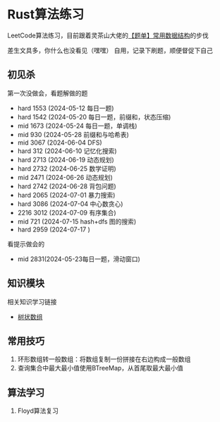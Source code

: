 # Rust算法练习
LeetCode算法练习，目前跟着灵茶山大佬的[【题单】常用数据结构](https://leetcode.cn/circle/discuss/mOr1u6/)的步伐

差生文具多，你什么也没看见（嘿嘿）
自用，记录下刷题，顺便督促下自己

## 初见杀

第一次没做会，看题解做的题
- hard 1553 (2024-05-12 每日一题)
- hard 1542 (2024-05-20 每日一题，前缀和，状态压缩)
- mid  1673 (2024-05-24 每日一题，单调栈)
- mid  930  (2024-05-28 前缀和与哈希表)
- mid  3067 (2024-06-04 DFS)
- hard 312  (2024-06-10 记忆化搜索)
- hard 2713 (2024-06-19 动态规划)
- hard 2732 (2024-06-25 数学证明)
- mid  2471 (2024-06-26 动态规划)
- hard 2742 (2024-06-28 背包问题)
- hard 2065 (2024-07-01 暴力搜索)
- hard 3086 (2024-07-04 中心数贪心)
- 2216 3012 (2024-07-09 有序集合)
- mid  721  (2024-07-15 hash+dfs 图的搜索)
- hard 2959 (2024-07-17 )

看提示做会的
- mid  2831(2024-05-23每日一题，滑动窗口)

## 知识模块

相关知识学习链接

- [树状数组](https://leetcode.cn/problems/range-sum-query-mutable/solutions/2524481/dai-ni-fa-ming-shu-zhuang-shu-zu-fu-shu-lyfll/)

## 常用技巧
1. 环形数组转一般数组：将数组复制一份拼接在右边构成一般数组
2. 查询集合中最大最小值使用BTreeMap，从首尾取最大最小值

## 算法学习
1. Floyd算法复习